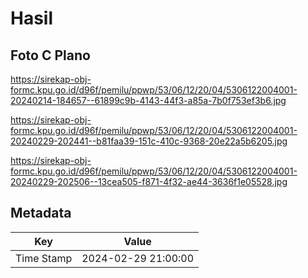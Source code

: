 # Hasil

## Foto C Plano

https://sirekap-obj-formc.kpu.go.id/d96f/pemilu/ppwp/53/06/12/20/04/5306122004001-20240214-184657--61899c9b-4143-44f3-a85a-7b0f753ef3b6.jpg

https://sirekap-obj-formc.kpu.go.id/d96f/pemilu/ppwp/53/06/12/20/04/5306122004001-20240229-202441--b81faa39-151c-410c-9368-20e22a5b6205.jpg

https://sirekap-obj-formc.kpu.go.id/d96f/pemilu/ppwp/53/06/12/20/04/5306122004001-20240229-202506--13cea505-f871-4f32-ae44-3636f1e05528.jpg


## Metadata

| Key        | Value               |
| ---------- | ------------------- |
| Time Stamp | 2024-02-29 21:00:00 |



